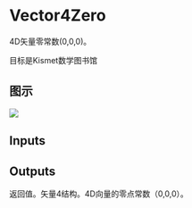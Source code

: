 # Vector4Zero

4D矢量零常数(0,0,0)。

目标是Kismet数学图书馆

## 图示

![]($-20221218-19593130.png)

## Inputs

## Outputs

返回值。矢量4结构。4D向量的零点常数（0,0,0）。
